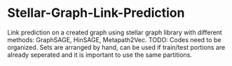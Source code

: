 # Stellar-Graph-Link-Prediction
Link prediction on a created graph using stellar graph library with different methods: GraphSAGE, HinSAGE, Metapath2Vec. TODO: Codes need to be organized.
Sets are arranged by hand, can be used if train/test portions are already seperated and it is important to use the same partitions.

